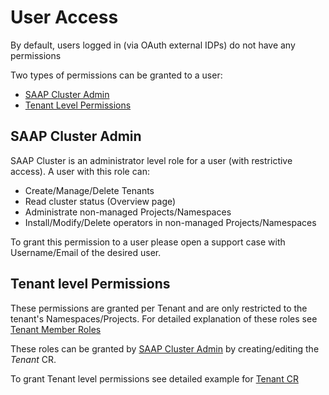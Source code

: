 # User Access

By default, users logged in (via OAuth external IDPs) do not have any permissions

Two types of permissions can be granted to a user:

- [SAAP Cluster Admin](#saap-cluster-admin)
- [Tenant Level Permissions](#tenant-level-permissions)

## SAAP Cluster Admin

SAAP Cluster is an administrator level role for a user (with restrictive access). A user with this role can:

- Create/Manage/Delete Tenants
- Read cluster status (Overview page)
- Administrate non-managed Projects/Namespaces
- Install/Modify/Delete operators in non-managed Projects/Namespaces

To grant this permission to a user please open a support case with Username/Email of the desired user.

## Tenant level Permissions

These permissions are granted per Tenant and are only restricted to the tenant's Namespaces/Projects. For detailed explanation of these roles see [Tenant Member Roles](https://docs.stakater.com/mto/main/tenant-roles.html)

These roles can be granted by [SAAP Cluster Admin](#saap-cluster-admin) by creating/editing the *Tenant* CR.

To grant Tenant level permissions see detailed example for [Tenant CR](https://docs.stakater.com/mto/main/customresources.html#2-tenant)
